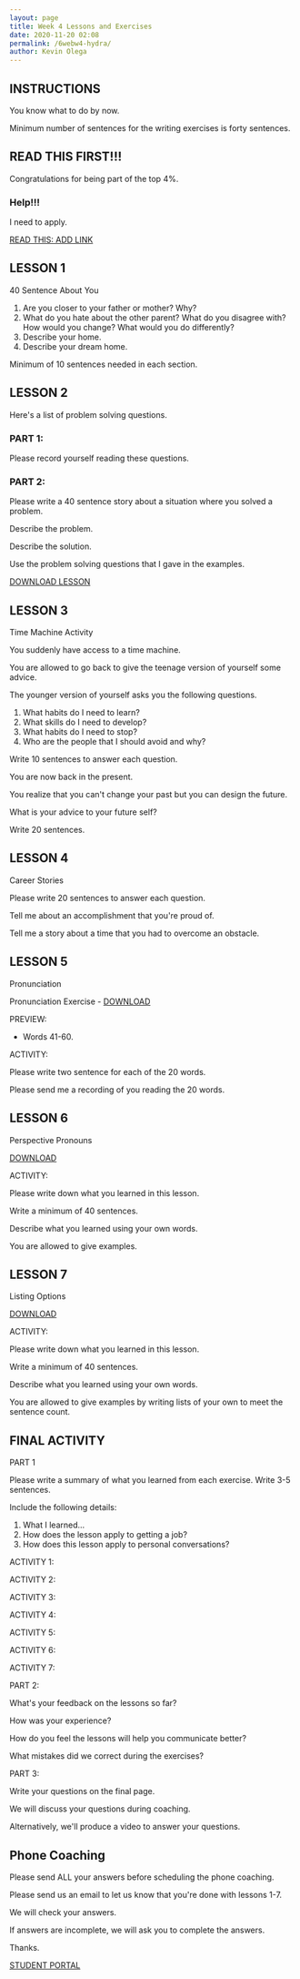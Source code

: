 ```yaml
--- 
layout: page
title: Week 4 Lessons and Exercises
date: 2020-11-20 02:08
permalink: /6webw4-hydra/ 
author: Kevin Olega 
--- 
```

## INSTRUCTIONS

You know what to do by now.

Minimum number of sentences for the writing exercises is forty sentences.

## READ THIS FIRST!!!

Congratulations for being part of the top 4%.

### Help!!!

I need to apply.

[READ THIS: ADD LINK](https://callcentertrainingtips.com/ee)

## LESSON 1

40 Sentence About You

1. Are you closer to your father or mother? Why?
2. What do you hate about the other parent? What do you disagree with? How would you change? What would you do differently?
3. Describe your home.
4. Describe your dream home.

Minimum of 10 sentences needed in each section.

## LESSON 2

Here's a list of problem solving questions. 

### PART 1: 

Please record yourself reading these questions.

### PART 2:

Please write a 40 sentence story about a situation where you solved a problem.

Describe the problem.

Describe the solution.

Use the problem solving questions that I gave in the examples.

[DOWNLOAD LESSON](https://docs.google.com/document/d/1m1jS4NcH0PggRQNgHcdhN4oX9JvD-OgwEeiezriCCbM/edit?usp=sharing)

## LESSON 3 

Time Machine Activity

You suddenly have access to a time machine. 

You are allowed to go back to give the teenage version of yourself some advice.

The younger version of yourself asks you the following questions.

1. What habits do I need to learn?
2. What skills do I need to develop?
3. What habits do I need to stop?
4. Who are the people that I should avoid and why?

Write 10 sentences to answer each question.

You are now back in the present.

You realize that you can't change your past but you can design the future.

What is your advice to your future self?

Write 20 sentences.

## LESSON 4 

Career Stories

Please write 20 sentences to answer each question.

Tell me about an accomplishment that you're proud of.

Tell me a story about a time that you had to overcome an obstacle.

## LESSON 5

Pronunciation

Pronunciation Exercise - [DOWNLOAD](https://drive.google.com/file/d/1AsquodvWoo3UGMuKA1jUiRbHGrYCgQWV/view?usp=sharing)

PREVIEW:

- Words 41-60.

ACTIVITY:

Please write two sentence for each of the 20 words.

Please send me a recording of you reading the 20 words.


## LESSON 6

Perspective Pronouns

[DOWNLOAD](https://drive.google.com/file/d/1XR0xioNOvTCuW3iyVOCpCR4bTAXezYRB/view?usp=sharing)

ACTIVITY:

Please write down what you learned in this lesson.

Write a minimum of 40 sentences.

Describe what you learned using your own words.

You are allowed to give examples.

## LESSON 7

Listing Options

[DOWNLOAD](https://drive.google.com/file/d/1AGB_xqVvqe7BJvNmSwmwQ2iczkjOGSBP/view?usp=sharing)

ACTIVITY:

Please write down what you learned in this lesson.

Write a minimum of 40 sentences.

Describe what you learned using your own words.

You are allowed to give examples by writing lists of your own to meet the sentence count.

## FINAL ACTIVITY

PART 1

Please write a summary of what you learned from each exercise. Write 3-5 sentences.

Include the following details:

1. What I learned...
2. How does the lesson apply to getting a job?
3. How does this lesson apply to personal conversations?

ACTIVITY 1:

ACTIVITY 2:

ACTIVITY 3:

ACTIVITY 4:

ACTIVITY 5:

ACTIVITY 6:

ACTIVITY 7:

PART 2:

What's your feedback on the lessons so far?

How was your experience?

How do you feel the lessons will help you communicate better?

What mistakes did we correct during the exercises?

PART 3:

Write your questions on the final page.

We will discuss your questions during coaching.

Alternatively, we'll produce a video to answer your questions.


## Phone Coaching

Please send ALL your answers before scheduling the phone coaching.

Please send us an email to let us know that you're done with lessons 1-7.

We will check your answers.

If answers are incomplete, we will ask you to complete the answers.

Thanks.

<a href="https://callcentertrainingtips.com/6webstudent/" class="button focus">STUDENT PORTAL</a>

